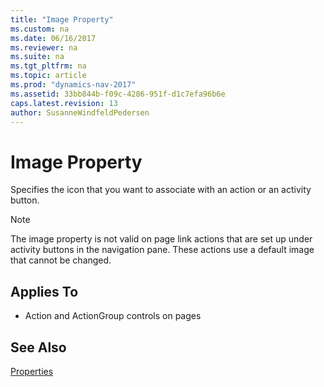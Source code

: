 ```yaml
---
title: "Image Property"
ms.custom: na
ms.date: 06/16/2017
ms.reviewer: na
ms.suite: na
ms.tgt_pltfrm: na
ms.topic: article
ms.prod: "dynamics-nav-2017"
ms.assetid: 33bb844b-f09c-4286-951f-d1c7efa96b6e
caps.latest.revision: 13
author: SusanneWindfeldPedersen
---
```

# Image Property
Specifies the icon that you want to associate with an action or an activity button. 
  
> [!NOTE]  
>  The image property is not valid on page link actions that are set up under activity buttons in the navigation pane. These actions use a default image that cannot be changed.  
  
## Applies To  
  
-   Action and ActionGroup controls on pages  
  
## See Also  
 [Properties](devenv-properties.md)   
 <!--
 [How to: Promote Actions on Pages](../devenv-How-to-Promote-Actions-on-Pages.md)   
 [How to: Set an Icon on an Activity Button](../devenv-How-to-Set-an-Icon-on-an-Activity-Button.md)   
 [How to: Set an Icon on an Action](../devenv-How-to-Set-an-Icon-on-an-Action.md) -->